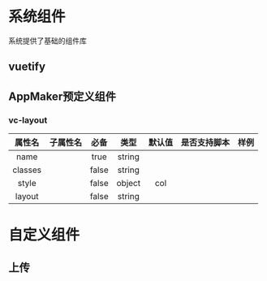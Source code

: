 # 系统组件
系统提供了基础的组件库
## vuetify

## AppMaker预定义组件
### vc-layout

| 属性名  | 子属性名 | 必备  |  类型  | 默认值 | 是否支持脚本 | 样例 |
| :-----: | :------: | :---: | :----: | :----: | :----------: | :--: |
|  name   |          | true  | string |        |              |      |
| classes |          | false | string |        |              |      |
|  style  |          | false | object |  col   |              |      |
| layout  |          | false | string |        |              |      |

# 自定义组件
## 上传